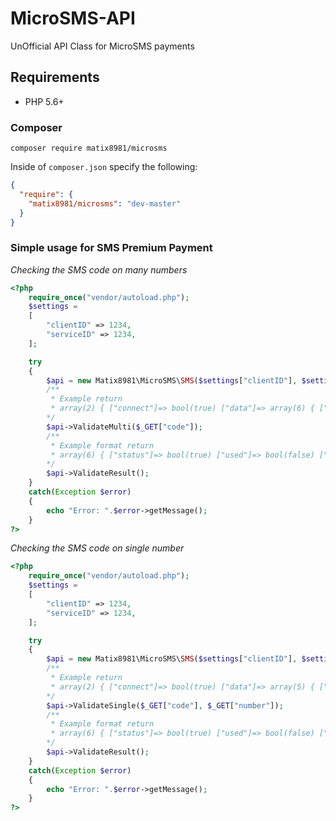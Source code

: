 # MicroSMS-API
UnOfficial API Class for MicroSMS payments

## Requirements
* PHP 5.6+

### Composer
```composer require matix8981/microsms```

Inside of `composer.json` specify the following:

``` json
{
  "require": {
    "matix8981/microsms": "dev-master"
  }
}
```

### Simple usage for SMS Premium Payment
*Checking the SMS code on many numbers*
``` php
<?php
    require_once("vendor/autoload.php");
    $settings =
    [
        "clientID" => 1234,
        "serviceID" => 1234,
    ];

    try
    {
        $api = new Matix8981\MicroSMS\SMS($settings["clientID"], $settings["serviceID"]);
        /**
         * Example return
         * array(2) { ["connect"]=> bool(true) ["data"]=> array(6) { ["status"]=> int(1) ["used"]=> NULL ["service"]=> string(4) "6205" ["number"]=> string(5) "92550" ["phone"]=> string(11) "48123456789" ["reply"]=> string(69) "Twoj kod dostepu to: XYZ. Dziekujemy za zakupy w naszym sklepie." } } 
        */
        $api->ValidateMulti($_GET["code"]);
        /**
         * Example format return
         * array(6) { ["status"]=> bool(true) ["used"]=> bool(false) ["service"]=> string(4) "6205" ["number"]=> string(5) "92550" ["phone"]=> string(11) "48123456789" ["reply"]=> string(69) "Twoj kod dostepu to: XYZ. Dziekujemy za zakupy w naszym sklepie." } 
        */
        $api->ValidateResult();
    }
    catch(Exception $error)
    {
        echo "Error: ".$error->getMessage();
    }
?>
```

*Checking the SMS code on single number*
``` php
<?php
    require_once("vendor/autoload.php");
    $settings =
    [
        "clientID" => 1234,
        "serviceID" => 1234,
    ];

    try
    {
        $api = new Matix8981\MicroSMS\SMS($settings["clientID"], $settings["serviceID"]);
        /**
         * Example return
         * array(2) { ["connect"]=> bool(true) ["data"]=> array(5) { ["status"]=> int(1) ["service"]=> string(4) "6205" ["number"]=> string(5) "92550" ["phone"]=> string(11) "48123456789" ["reply"]=> string(69) "Twoj kod dostepu to: XYZ. Dziekujemy za zakupy w naszym sklepie." } }
        */
        $api->ValidateSingle($_GET["code"], $_GET["number"]);
        /**
         * Example format return
         * array(6) { ["status"]=> bool(true) ["used"]=> bool(false) ["service"]=> string(4) "6205" ["number"]=> string(5) "92550" ["phone"]=> string(11) "48123456789" ["reply"]=> string(69) "Twoj kod dostepu to: XYZ. Dziekujemy za zakupy w naszym sklepie." } 
        */
        $api->ValidateResult();
    }
    catch(Exception $error)
    {
        echo "Error: ".$error->getMessage();
    }
?>
```

